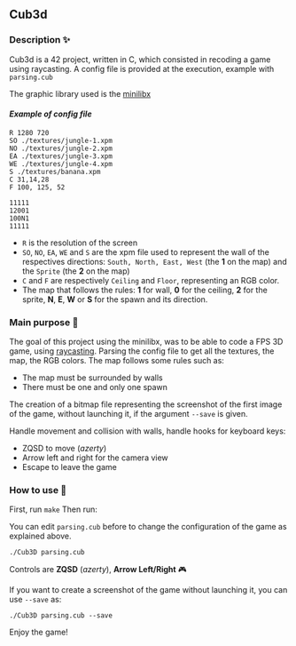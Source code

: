 ## Cub3d

### Description ✨
Cub3d is a 42 project, written in C, which consisted in recoding a game using raycasting.
A config file is provided at the execution, example with `parsing.cub`

The graphic library used is the [minilibx](https://github.com/42Paris/minilibx-linux)

#### _Example of config file_

```
R 1280 720
SO ./textures/jungle-1.xpm 
NO ./textures/jungle-2.xpm
EA ./textures/jungle-3.xpm
WE ./textures/jungle-4.xpm
S ./textures/banana.xpm
C 31,14,28    
F 100, 125, 52

11111
12001
100N1
11111
```

- `R` is the resolution of the screen
- `SO`, `NO`, `EA`, `WE` and `S` are the xpm file used to represent the wall of the respectives directions: `South, North, East, West` (the **1** on the map) and the `Sprite` (the **2** on the map)
- `C` and `F` are respectively `Ceiling` and `Floor`, representing an RGB color.
- The map that follows the rules: **1** for wall, **0** for the ceiling, **2** for the sprite, **N**, **E**, **W** or **S** for the spawn and its direction.

### Main purpose :page_facing_up:
The goal of this project using the minilibx, was to be able to code a FPS 3D game, using [raycasting](https://en.wikipedia.org/wiki/Ray_casting). Parsing the config file to get all the textures, the map, the RGB colors. The map follows some rules such as:
- The map must be surrounded by walls
- There must be one and only one spawn

The creation of a bitmap file representing the screenshot of the first image of the game, without launching it, if the argument `--save` is given.

Handle movement and collision with walls, handle hooks for keyboard keys:
- ZQSD to move (_azerty_)
- Arrow left and right for the camera view
- Escape to leave the game

### How to use :rocket:
First, run ``make``
Then run:


You can edit `parsing.cub` before to change the configuration of the game as explained above.
```
./Cub3D parsing.cub
```
Controls are **ZQSD** (_azerty_), **Arrow Left/Right** 🎮


If you want to create a screenshot of the game without launching it, you can use `--save` as:
```
./Cub3D parsing.cub --save
```


Enjoy the game!
